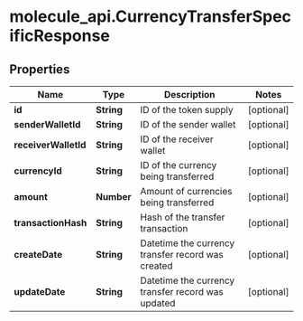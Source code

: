 # molecule_api.CurrencyTransferSpecificResponse

## Properties
Name | Type | Description | Notes
------------ | ------------- | ------------- | -------------
**id** | **String** | ID of the token supply | [optional] 
**senderWalletId** | **String** | ID of the sender wallet | [optional] 
**receiverWalletId** | **String** | ID of the receiver wallet | [optional] 
**currencyId** | **String** | ID of the currency being transferred | [optional] 
**amount** | **Number** | Amount of currencies being transferred | [optional] 
**transactionHash** | **String** | Hash of the transfer transaction | [optional] 
**createDate** | **String** | Datetime the currency transfer record was created | [optional] 
**updateDate** | **String** | Datetime the currency transfer record was updated | [optional] 


